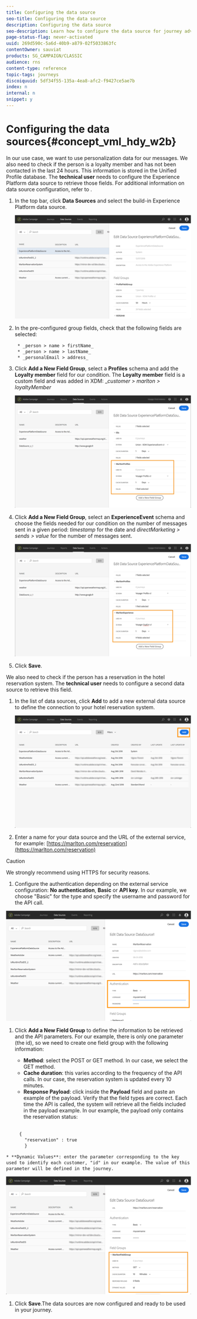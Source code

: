 ```yaml
---
title: Configuring the data source
seo-title: Configuring the data source
description: Configuring the data source
seo-description: Learn how to configure the data source for journey advanced use case
page-status-flag: never-activated
uuid: 269d590c-5a6d-40b9-a879-02f5033863fc
contentOwner: sauviat
products: SG_CAMPAIGN/CLASSIC
audience: rns
content-type: reference
topic-tags: journeys
discoiquuid: 5df34f55-135a-4ea8-afc2-f9427ce5ae7b
index: n
internal: n
snippet: y
---
```


# Configuring the data sources{#concept_vml_hdy_w2b}

In our use case, we want to use personalization data for our messages. We also need to check if the person is a loyalty member and has not been contacted in the last 24 hours. This information is stored in the Unified Profile database. The **technical user** needs to configure the Experience Platform data source to retrieve those fields.
For additional information on data source configuration, refer to [](ds.md#concept_s1s_dqt_52b).

1. In the top bar, click **Data Sources** and select the build-in Experience Platform data source.

    ![](assets/journey23.png)

1. In the pre-configured group fields, check that the following fields are selected:

        * _person > name > firstName_
        * _person > name > lastName_
        * _personalEmail > address_

1. Click **Add a New Field Group**, select a **Profiles** schema and add the **Loyalty member** field for our condition. The **Loyalty member** field is a custom field and was added in XDM: __customer > marlton > loyaltyMember_

    ![](assets/journeyuc2_6.png)

1. Click **Add a New Field Group**, select an **ExperienceEvent** schema and choose the fields needed for our condition on the number of messages sent in a given period: _timestamp_ for the date and _directMarketing > sends > value_ for the number of messages sent.

    ![](assets/journeyuc2_7.png)

1. Click **Save**.

We also need to check if the person has a reservation in the hotel reservation system. The **technical user** needs to configure a second data source to retrieve this field.

1. In the list of data sources, click **Add** to add a new external data source to define the connection to your hotel reservation system.

    ![](assets/journeyuc2_9.png)

1. Enter a name for your data source and the URL of the external service, for example: [https://marlton.com/reservation](https://marlton.com/reservation)

>[!CAUTION]
>
>We strongly recommend using HTTPS for security reasons.

1. Configure the authentication depending on the external service configuration: **No authentication**, **Basic** or **API key**. In our example, we choose "Basic" for the type and specify the username and password for the API call.

![](assets/journeyuc2_10.png)

1. Click **Add a New Field Group** to define the information to be retrieved and the API parameters. For our example, there is only one parameter (the id), so we need to create one field group with the following information:

    * **Method**: select the POST or GET method. In our case, we select the GET method.
    * **Cache duration**: this varies according to the frequency of the API calls. In our case, the reservation system is updated every 10 minutes.
    * **Response Payload**: click inside the **Payload** field and paste an example of the payload. Verify that the field types are correct. Each time the API is called, the system will retrieve all the fields included in the payload example. In our example, the payload only contains the reservation status:

 ```

      {                                       
        "reservation" : true
        }

 ```

    * **Dynamic Values**: enter the parameter corresponding to the key used to identify each customer, "id" in our example. The value of this parameter will be defined in the journey.

![](assets/journeyuc2_11.png)

1. Click **Save**.The data sources are now configured and ready to be used in your journey.
